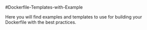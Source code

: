 #Dockerfile-Templates-with-Example

Here you will find examples and templates to use for building your Dockerfile with the best practices. 
